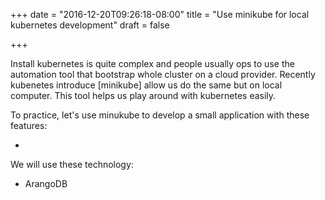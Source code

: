 +++
date = "2016-12-20T09:26:18-08:00"
title = "Use minikube for local kubernetes development"
draft = false

+++

Install kubernetes is quite complex and people usually ops to use the
automation tool that bootstrap whole cluster on a cloud provider.
Recently kubenetes introduce [minikube] allow us do the same but on
local computer. This tool helps us play around with kubernetes easily.

To practice, let's use minukube to develop a small application with
these features:

-

We will use these technology:

- ArangoDB

